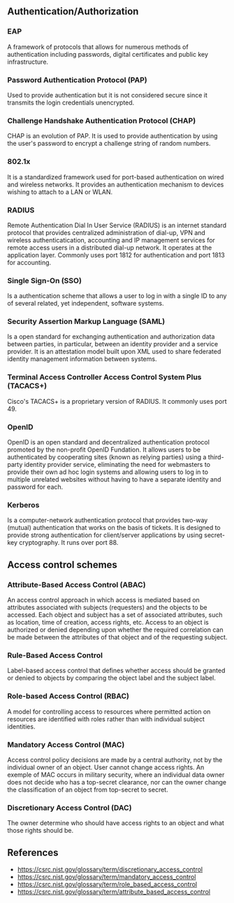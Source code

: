 ## Authentication/Authorization
### EAP
A framework of protocols that allows for numerous methods of authentication including passwords, digital certificates and public key infrastructure.
### Password Authentication Protocol (PAP)
Used to provide authentication but it is not considered secure since it transmits the login credentials unencrypted.
### Challenge Handshake Authentication Protocol (CHAP)
CHAP is an evolution of PAP. It is used to provide authentication by using the user's password to encrypt a challenge string of random numbers.
### 802.1x
It is a standardized framework used for port-based authentication on wired and wireless networks. It provides an authentication mechanism to devices wishing to attach to a LAN or WLAN.
### RADIUS
Remote Authentication Dial In User Service (RADIUS) is an internet standard protocol that provides centralized administration of dial-up, VPN and wireless authenticatication, accounting and IP management services for remote access users in a distributed dial-up network. It operates at the application layer. Commonly uses port 1812 for authentication and port 1813 for accounting.
### Single Sign-On (SSO)
Is a authentication scheme that allows a user to log in with a single ID to any of several related, yet independent, software systems.
### Security Assertion Markup Language (SAML)
Is a open standard for exchanging authentication and authorization data between parties, in particular, between an identity provider and a service provider. It is an attestation model built upon XML used to share federated identity management information between systems.
### Terminal Access Controller Access Control System Plus (TACACS+)
Cisco's TACACS+ is a proprietary version of RADIUS. It commonly uses port 49.
### OpenID
OpenID is an open standard and decentralized authentication protocol promoted by the non-profit OpenID Fundation. It allows users to be authenticated by cooperating sites (known as relying parties) using a third-party identity provider service, eliminating the need for webmasters to provide their own ad hoc login systems and allowing users to log in to multiple unrelated websites without having to have a separate identity and password for each.

### Kerberos
Is a computer-network authentication protocol that provides two-way (mutual) authentication that works on the basis of tickets. It is designed to provide strong authentication for client/server applications by using secret-key cryptography. It runs over port 88.

## Access control schemes
### Attribute-Based Access Control (ABAC)
An access control approach in which access is mediated based on attributes associated with subjects (requesters) and the objects to be accessed. Each object and subject has a set of associated attributes, such as location, time of creation, access rights, etc. Access to an object is authorized or denied depending upon whether the required correlation can be made between the attributes of that object and of the requesting subject.
### Rule-Based Access Control
Label-based access control that defines whether access should be granted or denied to objects by comparing the object label and the subject label.
### Role-based Access Control (RBAC)
A model for controlling access to resources where permitted action on resources are identified with roles rather than with individual subject identities.
### Mandatory Access Control (MAC)
Access control policy decisions are made by a central authority, not by the individual owner of an object. User cannot change access rights. An exemple of MAC occurs in military security, where an individual data owner does not decide who has a top-secret clearance, nor can the owner change the classification of an object from top-secret to secret.
### Discretionary Access Control (DAC)
The owner determine who should have access rights to an object and what those rights should be.

## References
- https://csrc.nist.gov/glossary/term/discretionary_access_control
- https://csrc.nist.gov/glossary/term/mandatory_access_control
- https://csrc.nist.gov/glossary/term/role_based_access_control
- https://csrc.nist.gov/glossary/term/attribute_based_access_control

